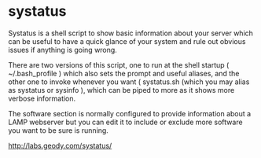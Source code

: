 # systatus

Systatus is a shell script to show basic information about your server which can be useful to have a quick glance of your system and rule out obvious issues if anything is going wrong.

There are two versions of this script, one to run at the shell startup ( ~/.bash_profile ) which also sets the prompt and useful aliases, and the other one to invoke whenever you want ( systatus.sh (which you may alias as systatus or sysinfo ), which can be piped to more as it shows more verbose information.

The software section is normally configured to provide information about a LAMP webserver but you can edit it to include or exclude more software you want to be sure is running.

http://labs.geody.com/systatus/

